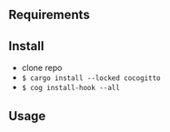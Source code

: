 Requirements
---------

Install
---------
- clone repo
- `$ cargo install --locked cocogitto`
- `$ cog install-hook --all`

Usage
---------